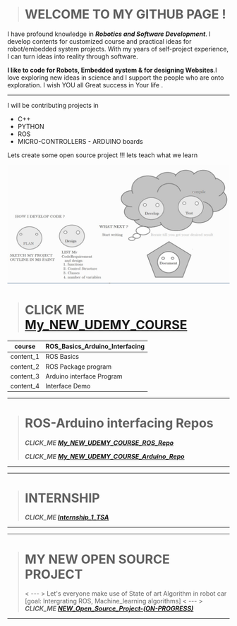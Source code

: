 > # WELCOME TO MY GITHUB PAGE !


I have profound knowledge in ***Robotics and Software Development***. I develop contents for customized course and practical ideas for robot/embedded system projects. With my years of self-project experience, I can turn ideas into reality through software. 

**I like to code for Robots, Embedded system & for designing Websites**.I love exploring new ideas in science and I support the people who are onto exploration. I wish YOU all Great success in Your life . 

***

I will be contributing projects in 

- C++
- PYTHON
- ROS
- MICRO-CONTROLLERS - ARDUINO boards

Lets create some open source project !!! lets teach what we learn 

<!---
winnergetsyou/winnergetsyou is a ✨ special ✨ repository because its `README.md` (this file) appears on your GitHub profile.
You can click the Preview link to take a look at your changes.
--->
![I_am_a_developer](Capture.JPG)

> # CLICK ME [My_NEW_UDEMY_COURSE](https://www.udemy.com/course/ros-basics-and-ros-arduino-interfacing/)


|course| ROS_Basics_Arduino_Interfacing
|--|--|
|content_1| ROS Basics 
|content_2|ROS Package program|
|content_3|Arduino interface Program|
|content_4|Interface Demo|

*** 
> # ROS-Arduino interfacing Repos
> ***CLICK_ME [My_NEW_UDEMY_COURSE_ROS_Repo](https://github.com/winnergetsyou/COURSE_1_ROS_NODES.git)***
> 
> ***CLICK_ME [My_NEW_UDEMY_COURSE_Arduino_Repo](https://github.com/winnergetsyou/Course_1_Arduino.git)***
***
> 
***
> # INTERNSHIP
> ***CLICK_ME [Internship_1_TSA](https://github.com/winnergetsyou/Internship_1_DRONE_PX4_Offb_node.git)***
***


***
> # MY NEW OPEN SOURCE PROJECT 
> < --- > Let's everyone make use of State of art Algorithm in robot car [goal: Intergrating ROS, Machine_learning algorithms] < --- >
> ***CLICK_ME [NEW_Open_Source_Project-(ON-PROGRESS)](https://github.com/winnergetsyou/ROBOT_CAR.git)***
***
